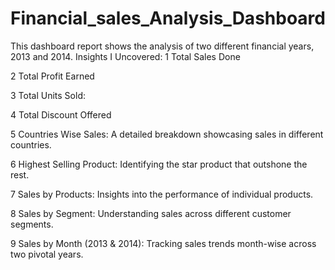 # Financial_sales_Analysis_Dashboard
This dashboard report shows the analysis of two different financial years, 2013 and 2014.
Insights I Uncovered:
1 Total Sales Done

2 Total Profit Earned

3 Total Units Sold:

4 Total Discount Offered

5 Countries Wise Sales: A detailed breakdown showcasing sales in different countries.

6 Highest Selling Product: Identifying the star product that outshone the rest.

7 Sales by Products: Insights into the performance of individual products.

8 Sales by Segment: Understanding sales across different customer segments.

9 Sales by Month (2013 & 2014): Tracking sales trends month-wise across two pivotal years.
